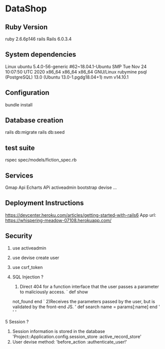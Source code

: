 # DataShop

## Ruby Version

ruby 2.6.6p146
rails Rails 6.0.3.4

## System dependencies

Linux ubuntu 5.4.0-56-generic #62~18.04.1-Ubuntu SMP Tue Nov 24 10:07:50 UTC 2020 x86_64 x86_64 x86_64 GNU/Linux
rubymine
psql (PostgreSQL) 13.0 (Ubuntu 13.0-1.pgdg18.04+1)
nvm v14.10.1

## Configuration

bundle install


## Database creation

rails db:migrate
rails db:seed

## test suite

rspec spec/models/fiction_spec.rb

## Services

Gmap Api
Echarts APi
activeadmin
bootstrap
devise
...

## Deployment Instructions

https://devcenter.heroku.com/articles/getting-started-with-rails6
App url: https://whispering-meadow-07108.herokuapp.com/

## Security

1. use activeadmin

2. use devise create user

3. use csrf_token

4. SQL Injection ? 
   1) Direct 404 for a function interface that the user passes a parameter to maliciously access.
    ` 
     def show

   not_found
     end
     `
     2)Receives the parameters passed by the user, but is validated by the front-end JS.
     '
   def search
    name = params[:name]
     end
     '
     '<script>
    window['countries'] = [
        'Afghanistan',
        'Albania',
        'Algeria',
        'Andorra',
        'Angola',
        'Antigua & Barbuda',
        'Argentina',
        'Armenia',
        'Australia',
        'Austria',
        'Azerbaijan',
        'Bahamas',
        'Bahrain',
        'Bangladesh',
        'Barbados',
        .
        .
        .
        .
     </script>
     '

  5 Session ?
  1) Session information is stored in the database
  'Project::Application.config.session_store :active_record_store'
  2) User devise method:
  'before_action :authenticate_user!'
